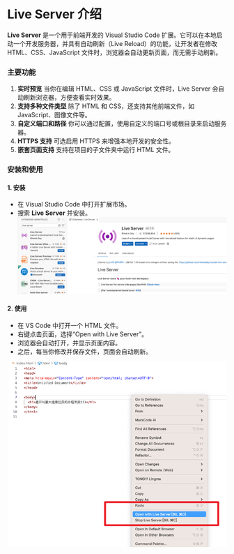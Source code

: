 

# Live Server 介绍

**Live Server** 是一个用于前端开发的 Visual Studio Code 扩展。它可以在本地启动一个开发服务器，并具有自动刷新（Live Reload）的功能，让开发者在修改 HTML、CSS、JavaScript 文件时，浏览器会自动更新页面，而无需手动刷新。



### **主要功能**

1. **实时预览**
    当你在编辑 HTML、CSS 或 JavaScript 文件时，Live Server 会自动刷新浏览器，方便查看实时效果。
2. **支持多种文件类型**
    除了 HTML 和 CSS，还支持其他前端文件，如 JavaScript、图像文件等。
3. **自定义端口和路径**
    你可以通过配置，使用自定义的端口号或根目录来启动服务器。
4. **HTTPS 支持**
    可选启用 HTTPS 来增强本地开发的安全性。
5. **嵌套页面支持**
    支持在项目的子文件夹中运行 HTML 文件。

### **安装和使用**

#### **1. 安装**

- 在 Visual Studio Code 中打开扩展市场。
- 搜索 **Live Server** 并安装。![](images/001.png)

#### **2. 使用**

- 在 VS Code 中打开一个 HTML 文件。
- 右键点击页面，选择“Open with Live Server”。
- 浏览器会自动打开，并显示页面内容。
- 之后，每当你修改并保存文件，页面会自动刷新。

![](images/002.png)